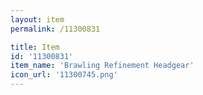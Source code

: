 ```yaml
---
layout: item
permalink: /11300831

title: Item
id: '11300831'
item_name: 'Brawling Refinement Headgear'
icon_url: '11300745.png'
---
```

